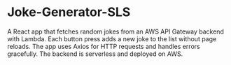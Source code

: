 # Joke-Generator-SLS
A React app that fetches random jokes from an AWS API Gateway backend with Lambda. Each button press adds a new joke to the list without page reloads. The app uses Axios for HTTP requests and handles errors gracefully. The backend is serverless and deployed on AWS.
